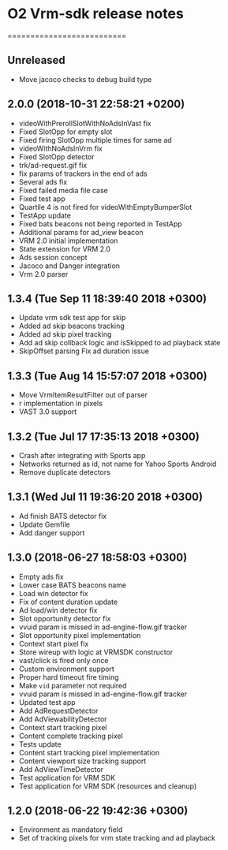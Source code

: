 # O2 Vrm-sdk release notes
==========================

Unreleased
----------
- Move jacoco checks to debug build type

2.0.0 (2018-10-31 22:58:21 +0200)
---------------------------------
- videoWithPrerollSlotWithNoAdsInVast fix
- Fixed SlotOpp for empty slot
- Fixed firing SlotOpp multiple times for same ad
- videoWithNoAdsInVrm fix
- Fixed SlotOpp detector
- trk/ad-request.gif fix
- fix params of trackers in the end of ads
- Several ads fix
- Fixed failed media file case
- Fixed test app
- Quartile 4 is not fired for videoWithEmptyBumperSlot
- TestApp update
- Fixed bats beacons not being reported in TestApp
- Additional params for ad_view beacon
- VRM 2.0 initial implementation
- State extension for VRM 2.0
- Ads session concept
- Jacoco and Danger integration
- Vrm 2.0 parser

1.3.4 (Tue Sep 11 18:39:40 2018 +0300)
--------------------------------------
- Update vrm sdk test app for skip
- Added ad skip beacons tracking
- Added ad skip pixel tracking
- Add ad skip collback logic and isSkipped to ad playback state
- SkipOffset parsing Fix ad duration issue

1.3.3 (Tue Aug 14 15:57:07 2018 +0300)
--------------------------------------
- Move VrmItemResultFilter out of parser
- r implementation in pixels
- VAST 3.0 support

1.3.2 (Tue Jul 17 17:35:13 2018 +0300)
--------------------------------------
- Crash after integrating with Sports app
- Networks returned as id, not name for Yahoo Sports Android
- Remove duplicate detectors

1.3.1 (Wed Jul 11 19:36:20 2018 +0300)
--------------------------------------
- Ad finish BATS detector fix
- Update Gemfile
- Add danger support

1.3.0 (2018-06-27 18:58:03 +0300)
---------------------------------
- Empty ads fix
- Lower case BATS beacons name
- Load win detector fix
- Fix of content duration update
- Ad load/win detector fix
- Slot opportunity detector fix
- vvuid param is missed in ad-engine-flow.gif tracker
- Slot opportunity pixel implementation
- Context start pixel fix
- Store wireup with logic at VRMSDK constructor
- vast/click is fired only once
- Custom environment support
- Proper hard timeout fire timing
- Make `vid` parameter not required
- vvuid param is missed in ad-engine-flow.gif tracker
- Updated test app
- Add AdRequestDetector
- Add AdViewabilityDetector
- Context start tracking pixel
- Content complete tracking pixel
- Tests update
- Content start tracking pixel implementation
- Content viewport size tracking support
- Add AdViewTimeDetector
- Test application for VRM SDK
- Test application for VRM SDK (resources and cleanup)

1.2.0 (2018-06-22 19:42:36 +0300)
---------------------------------
- Environment as mandatory field
- Set of tracking pixels for vrm state tracking and ad playback
